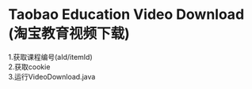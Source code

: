 
# Taobao Education Video Download (淘宝教育视频下载)

1.获取课程编号(aId/itemId)<br r/>
2.获取cookie<br r/>
3.运行VideoDownload.java<br r/>

